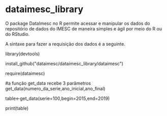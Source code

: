 # dataimesc_library

O package DataImesc no R permite acessar e manipular os dados do repositório de dados do IMESC de maneira simples e ágil por meio do R ou do RStudio.

A sintaxe para fazer a requisição dos dados é a seguinte.


library(devtools)

install_github("dataimesc/dataimesc_library/dataimesc")

require(dataimesc)

#a função get_data recebe 3 parâmetros get_data(numero_da_serie,ano_inicial,ano_final)

table<-get_data(serie=100,begin=2015,end=2019)

print(table)
